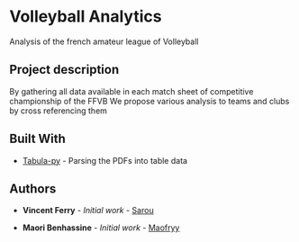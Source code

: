 # Volleyball Analytics

Analysis of the french amateur league of Volleyball

## Project description

By gathering all data available in each match sheet of competitive championship of the FFVB
We propose various analysis to teams and clubs by cross referencing them

<!---
## Getting Started

These instructions will get you a copy of the project up and running on your local machine for development and testing purposes. See deployment for notes on how to deploy the project on a live system.

### Prerequisites

What things you need to install the software and how to install them

```
Give examples
```

### Installing

A step by step series of examples that tell you how to get a development env running

Say what the step will be

```
Give the example
```

And repeat

```
until finished
```

End with an example of getting some data out of the system or using it for a little demo

## Running the tests

Test are being build at the moment.

### Break down into end to end tests

Explain what these tests test and why

```
run unwritten_test TESTS
```
--->
## Built With

* [Tabula-py](https://pypi.org/project/tabula-py/) - Parsing the PDFs into table data

## Authors

* **Vincent Ferry** - *Initial work* - [Sarou](https://github.com/VincentFerry)

* **Maori Benhassine** - *Initial work* - [Maofryy](https://github.com/Maofryy)